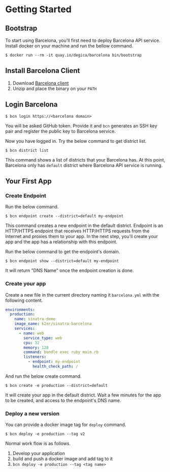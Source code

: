 # Getting Started
## Bootstrap

To start using Barcelona, you'll first need to deploy Barcelona API service.
Install docker on your machine and run the bellow command.

```
$ docker run --rm -it quay.io/degica/barcelona bin/bootstrap
```

## Install Barcelona Client

1. Download [Barcelona client](https://github.com/degica/barcelona-cli/releases)
2. Unzip and place the binary on your `PATH`

## Login Barcelona

```
$ bcn login https://<barcelona domain>
```

You will be asked GitHub token. Provide it and `bcn` generates an SSH key pair and register the public key to Barcelona service.

Now you have logged in. Try the below command to get district list.

```
$ bcn district list
```

This command shows a list of districts that your Barcelona has. At this point, Barcelona only has `default` district where Barcelona API service is running.

## Your First App

### Create Endpoint

Run the below command.

```
$ bcn endpoint create --district=default my-endpoint
```

This command creates a new endpoint in the default district.
Endpoint is an HTTP/HTTPS endpoint that receives HTTP/HTTPS requests from the Internet and proxies them to your app.
In the next step, you'll create your app and the app has a relationship with this endpoint.

Run the below command to get the endpoint's domain.

```
$ bcn endpoint show --district=default my-endpoint
```

It will return "DNS Name" once the endpoint creation is done.

### Create your app

Create a new file in the current directory naming it `barcelona.yml` with the following content.

```yaml
environments:
  production:
    name: sinatra-demo
    image_name: k2nr/sinatra-barcelona
    services:
      - name: web
        service_type: web
        cpu: 32
        memory: 128
        command: bundle exec ruby main.rb
        listeners:
          - endpoint: my-endpoint
            health_check_path: /

```

And run the below create command.

```
$ bcn create -e production --district=default
```

It will create your app in the default district.
Wait a few minutes for the app to be created, and access to the endpoint's DNS name.

### Deploy a new version

You can provide a docker image tag for `deploy` command.

```
$ bcn deploy -e production --tag v2
```

Normal work flow is as follows.

1. Develop your application
2. build and push a docker image and add tag to it
3. `bcn deploy -e production --tag <tag name>`

